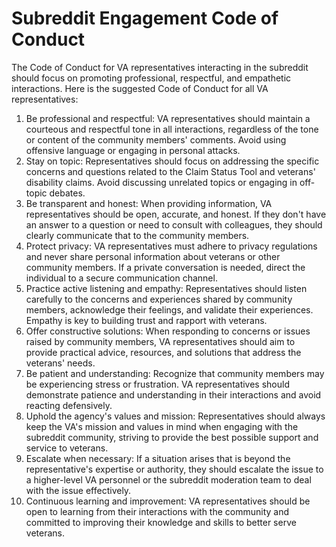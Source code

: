 # Subreddit Engagement Code of Conduct

The Code of Conduct for VA representatives interacting in the subreddit should focus on promoting professional, respectful, and empathetic interactions. Here is the suggested Code of Conduct for all VA representatives:



1. Be professional and respectful: VA representatives should maintain a courteous and respectful tone in all interactions, regardless of the tone or content of the community members' comments. Avoid using offensive language or engaging in personal attacks.
2. Stay on topic: Representatives should focus on addressing the specific concerns and questions related to the Claim Status Tool and veterans' disability claims. Avoid discussing unrelated topics or engaging in off-topic debates.
3. Be transparent and honest: When providing information, VA representatives should be open, accurate, and honest. If they don't have an answer to a question or need to consult with colleagues, they should clearly communicate that to the community members.
4. Protect privacy: VA representatives must adhere to privacy regulations and never share personal information about veterans or other community members. If a private conversation is needed, direct the individual to a secure communication channel.
5. Practice active listening and empathy: Representatives should listen carefully to the concerns and experiences shared by community members, acknowledge their feelings, and validate their experiences. Empathy is key to building trust and rapport with veterans.
6. Offer constructive solutions: When responding to concerns or issues raised by community members, VA representatives should aim to provide practical advice, resources, and solutions that address the veterans' needs.
7. Be patient and understanding: Recognize that community members may be experiencing stress or frustration. VA representatives should demonstrate patience and understanding in their interactions and avoid reacting defensively.
8. Uphold the agency's values and mission: Representatives should always keep the VA's mission and values in mind when engaging with the subreddit community, striving to provide the best possible support and service to veterans.
9. Escalate when necessary: If a situation arises that is beyond the representative's expertise or authority, they should escalate the issue to a higher-level VA personnel or the subreddit moderation team to deal with the issue effectively.
10. Continuous learning and improvement: VA representatives should be open to learning from their interactions with the community and committed to improving their knowledge and skills to better serve veterans.
